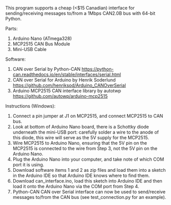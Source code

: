 This program supports a cheap (<$15 Canadian) interface for sending/receiving messages to/from a 1Mbps CAN2.0B bus with 64-bit Python.

Parts:
1. Arduino Nano (ATmega328)
2. MCP2515 CAN Bus Module
3. Mini-USB Cable


Software:
1. CAN over Serial by Python-CAN https://python-can.readthedocs.io/en/stable/interfaces/serial.html
2. CAN over Serial for Arduino by Henrik Soderlund https://github.com/henriksod/Arduino_CANOverSerial
3. Arduino MCP2515 CAN interface library by autotwp https://github.com/autowp/arduino-mcp2515 


Instructions (Windows):
1. Connect a pin jumper at J1 on MCP2515, and connect MCP2515 to CAN bus.
2. Look at bottom of Arduino Nano board, there is a Schottky diode underneath the mini-USB port: carefully solder a wire to the anode of this diode, this wire will serve as the 5V supply for the MCP2515.
3. Wire MCP2515 to Arduino Nano, ensuring that the 5V pin on the MCP2515 is connected to the wire from Step 3, not the 5V pin on the Arduino Nano.
4. Plug the Arduino Nano into your computer, and take note of which COM port it is using.
5. Download software items 1 and 2 as zip files and load them into a sketch in the Arduino IDE so that Arduino IDE knows where to find them.
6. Download can_interface.ino, load this sketch into Arduino IDE and then load it onto the Arduino Nano via the COM port from Step 4.
7. Python-CAN CAN over Serial interface can now be used to send/receive messages to/from the CAN bus (see test_connection.py for an example).
